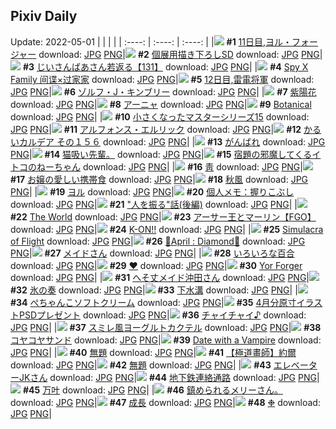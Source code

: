 ## Pixiv Daily
Update: 2022-05-01
|      |      |      |
| :----: | :----: | :----: |
|![](https://pixiv.microyu.workers.dev/c/240x480/img-master/img/2022/04/29/00/00/13/97947481_p0_master1200.jpg) **#1** [11日目,ヨル・フォージャー](https://www.pixiv.net/artworks/97947481) download: [JPG](https://pixiv.microyu.workers.dev/img-original/img/2022/04/29/00/00/13/97947481_p0.jpg) [PNG](https://pixiv.microyu.workers.dev/img-original/img/2022/04/29/00/00/13/97947481_p0.png)|![](https://pixiv.microyu.workers.dev/c/240x480/img-master/img/2022/04/29/00/00/12/97947478_p0_master1200.jpg) **#2** [個展用描き下ろしSD](https://www.pixiv.net/artworks/97947478) download: [JPG](https://pixiv.microyu.workers.dev/img-original/img/2022/04/29/00/00/12/97947478_p0.jpg) [PNG](https://pixiv.microyu.workers.dev/img-original/img/2022/04/29/00/00/12/97947478_p0.png)|![](https://pixiv.microyu.workers.dev/c/240x480/img-master/img/2022/04/30/10/57/41/97981915_p0_master1200.jpg) **#3** [じいさんばあさん若返る【131】](https://www.pixiv.net/artworks/97981915) download: [JPG](https://pixiv.microyu.workers.dev/img-original/img/2022/04/30/10/57/41/97981915_p0.jpg) [PNG](https://pixiv.microyu.workers.dev/img-original/img/2022/04/30/10/57/41/97981915_p0.png)|
|![](https://pixiv.microyu.workers.dev/c/240x480/img-master/img/2022/04/29/15/34/40/97959899_p0_master1200.jpg) **#4** [Spy X Family 间谍×过家家](https://www.pixiv.net/artworks/97959899) download: [JPG](https://pixiv.microyu.workers.dev/img-original/img/2022/04/29/15/34/40/97959899_p0.jpg) [PNG](https://pixiv.microyu.workers.dev/img-original/img/2022/04/29/15/34/40/97959899_p0.png)|![](https://pixiv.microyu.workers.dev/c/240x480/img-master/img/2022/04/30/00/00/15/97973029_p0_master1200.jpg) **#5** [12日目,雷電将軍](https://www.pixiv.net/artworks/97973029) download: [JPG](https://pixiv.microyu.workers.dev/img-original/img/2022/04/30/00/00/15/97973029_p0.jpg) [PNG](https://pixiv.microyu.workers.dev/img-original/img/2022/04/30/00/00/15/97973029_p0.png)|![](https://pixiv.microyu.workers.dev/c/240x480/img-master/img/2022/04/29/00/32/05/97948571_p0_master1200.jpg) **#6** [ゾルフ・J・キンブリー](https://www.pixiv.net/artworks/97948571) download: [JPG](https://pixiv.microyu.workers.dev/img-original/img/2022/04/29/00/32/05/97948571_p0.jpg) [PNG](https://pixiv.microyu.workers.dev/img-original/img/2022/04/29/00/32/05/97948571_p0.png)|
|![](https://pixiv.microyu.workers.dev/c/240x480/img-master/img/2022/04/29/00/00/04/97947406_p0_master1200.jpg) **#7** [紫陽花](https://www.pixiv.net/artworks/97947406) download: [JPG](https://pixiv.microyu.workers.dev/img-original/img/2022/04/29/00/00/04/97947406_p0.jpg) [PNG](https://pixiv.microyu.workers.dev/img-original/img/2022/04/29/00/00/04/97947406_p0.png)|![](https://pixiv.microyu.workers.dev/c/240x480/img-master/img/2022/04/29/05/38/41/97952438_p0_master1200.jpg) **#8** [アーニャ](https://www.pixiv.net/artworks/97952438) download: [JPG](https://pixiv.microyu.workers.dev/img-original/img/2022/04/29/05/38/41/97952438_p0.jpg) [PNG](https://pixiv.microyu.workers.dev/img-original/img/2022/04/29/05/38/41/97952438_p0.png)|![](https://pixiv.microyu.workers.dev/c/240x480/img-master/img/2022/04/29/00/00/05/97947419_p0_master1200.jpg) **#9** [Botanical](https://www.pixiv.net/artworks/97947419) download: [JPG](https://pixiv.microyu.workers.dev/img-original/img/2022/04/29/00/00/05/97947419_p0.jpg) [PNG](https://pixiv.microyu.workers.dev/img-original/img/2022/04/29/00/00/05/97947419_p0.png)|
|![](https://pixiv.microyu.workers.dev/c/240x480/img-master/img/2022/04/30/22/10/44/97996891_p0_master1200.jpg) **#10** [小さくなったマスターシリーズ15](https://www.pixiv.net/artworks/97996891) download: [JPG](https://pixiv.microyu.workers.dev/img-original/img/2022/04/30/22/10/44/97996891_p0.jpg) [PNG](https://pixiv.microyu.workers.dev/img-original/img/2022/04/30/22/10/44/97996891_p0.png)|![](https://pixiv.microyu.workers.dev/c/240x480/img-master/img/2022/04/30/00/16/17/97973751_p0_master1200.jpg) **#11** [アルフォンス・エルリック](https://www.pixiv.net/artworks/97973751) download: [JPG](https://pixiv.microyu.workers.dev/img-original/img/2022/04/30/00/16/17/97973751_p0.jpg) [PNG](https://pixiv.microyu.workers.dev/img-original/img/2022/04/30/00/16/17/97973751_p0.png)|![](https://pixiv.microyu.workers.dev/c/240x480/img-master/img/2022/04/29/00/00/10/97947463_p0_master1200.jpg) **#12** [かるいカルデア その１５６](https://www.pixiv.net/artworks/97947463) download: [JPG](https://pixiv.microyu.workers.dev/img-original/img/2022/04/29/00/00/10/97947463_p0.jpg) [PNG](https://pixiv.microyu.workers.dev/img-original/img/2022/04/29/00/00/10/97947463_p0.png)|
|![](https://pixiv.microyu.workers.dev/c/240x480/img-master/img/2022/04/30/00/06/40/97973418_p0_master1200.jpg) **#13** [がんばれ](https://www.pixiv.net/artworks/97973418) download: [JPG](https://pixiv.microyu.workers.dev/img-original/img/2022/04/30/00/06/40/97973418_p0.jpg) [PNG](https://pixiv.microyu.workers.dev/img-original/img/2022/04/30/00/06/40/97973418_p0.png)|![](https://pixiv.microyu.workers.dev/c/240x480/img-master/img/2022/04/29/12/00/05/97956543_p0_master1200.jpg) **#14** [猫吸い先輩。](https://www.pixiv.net/artworks/97956543) download: [JPG](https://pixiv.microyu.workers.dev/img-original/img/2022/04/29/12/00/05/97956543_p0.jpg) [PNG](https://pixiv.microyu.workers.dev/img-original/img/2022/04/29/12/00/05/97956543_p0.png)|![](https://pixiv.microyu.workers.dev/c/240x480/img-master/img/2022/04/30/00/00/31/97973104_p0_master1200.jpg) **#15** [宿題の邪魔してくるイトコのねーちゃん](https://www.pixiv.net/artworks/97973104) download: [JPG](https://pixiv.microyu.workers.dev/img-original/img/2022/04/30/00/00/31/97973104_p0.jpg) [PNG](https://pixiv.microyu.workers.dev/img-original/img/2022/04/30/00/00/31/97973104_p0.png)|
|![](https://pixiv.microyu.workers.dev/c/240x480/img-master/img/2022/04/30/00/00/04/97972911_p0_master1200.jpg) **#16** [靑](https://www.pixiv.net/artworks/97972911) download: [JPG](https://pixiv.microyu.workers.dev/img-original/img/2022/04/30/00/00/04/97972911_p0.jpg) [PNG](https://pixiv.microyu.workers.dev/img-original/img/2022/04/30/00/00/04/97972911_p0.png)|![](https://pixiv.microyu.workers.dev/c/240x480/img-master/img/2022/04/30/13/01/47/97984037_p0_master1200.jpg) **#17** [お嬢の愛しい携帯食](https://www.pixiv.net/artworks/97984037) download: [JPG](https://pixiv.microyu.workers.dev/img-original/img/2022/04/30/13/01/47/97984037_p0.jpg) [PNG](https://pixiv.microyu.workers.dev/img-original/img/2022/04/30/13/01/47/97984037_p0.png)|![](https://pixiv.microyu.workers.dev/c/240x480/img-master/img/2022/04/30/00/03/18/97973290_p0_master1200.jpg) **#18** [秋風](https://www.pixiv.net/artworks/97973290) download: [JPG](https://pixiv.microyu.workers.dev/img-original/img/2022/04/30/00/03/18/97973290_p0.jpg) [PNG](https://pixiv.microyu.workers.dev/img-original/img/2022/04/30/00/03/18/97973290_p0.png)|
|![](https://pixiv.microyu.workers.dev/c/240x480/img-master/img/2022/04/29/08/47/46/97954025_p0_master1200.jpg) **#19** [ヨル](https://www.pixiv.net/artworks/97954025) download: [JPG](https://pixiv.microyu.workers.dev/img-original/img/2022/04/29/08/47/46/97954025_p0.jpg) [PNG](https://pixiv.microyu.workers.dev/img-original/img/2022/04/29/08/47/46/97954025_p0.png)|![](https://pixiv.microyu.workers.dev/c/240x480/img-master/img/2022/04/30/09/00/01/97980365_p0_master1200.jpg) **#20** [個人メモ：握りこぶし](https://www.pixiv.net/artworks/97980365) download: [JPG](https://pixiv.microyu.workers.dev/img-original/img/2022/04/30/09/00/01/97980365_p0.jpg) [PNG](https://pixiv.microyu.workers.dev/img-original/img/2022/04/30/09/00/01/97980365_p0.png)|![](https://pixiv.microyu.workers.dev/c/240x480/img-master/img/2022/04/30/00/00/23/97973075_p0_master1200.jpg) **#21** ["人を振る"話(後編)](https://www.pixiv.net/artworks/97973075) download: [JPG](https://pixiv.microyu.workers.dev/img-original/img/2022/04/30/00/00/23/97973075_p0.jpg) [PNG](https://pixiv.microyu.workers.dev/img-original/img/2022/04/30/00/00/23/97973075_p0.png)|
|![](https://pixiv.microyu.workers.dev/c/240x480/img-master/img/2022/04/30/00/32/25/97972882_p0_master1200.jpg) **#22** [The World](https://www.pixiv.net/artworks/97972882) download: [JPG](https://pixiv.microyu.workers.dev/img-original/img/2022/04/30/00/32/25/97972882_p0.jpg) [PNG](https://pixiv.microyu.workers.dev/img-original/img/2022/04/30/00/32/25/97972882_p0.png)|![](https://pixiv.microyu.workers.dev/c/240x480/img-master/img/2022/04/30/11/28/50/97982405_p0_master1200.jpg) **#23** [アーサー王とマーリン【FGO】](https://www.pixiv.net/artworks/97982405) download: [JPG](https://pixiv.microyu.workers.dev/img-original/img/2022/04/30/11/28/50/97982405_p0.jpg) [PNG](https://pixiv.microyu.workers.dev/img-original/img/2022/04/30/11/28/50/97982405_p0.png)|![](https://pixiv.microyu.workers.dev/c/240x480/img-master/img/2022/04/29/02/50/09/97951009_p0_master1200.jpg) **#24** [K-ON!!](https://www.pixiv.net/artworks/97951009) download: [JPG](https://pixiv.microyu.workers.dev/img-original/img/2022/04/29/02/50/09/97951009_p0.jpg) [PNG](https://pixiv.microyu.workers.dev/img-original/img/2022/04/29/02/50/09/97951009_p0.png)|
|![](https://pixiv.microyu.workers.dev/c/240x480/img-master/img/2022/04/29/01/16/40/97949555_p0_master1200.jpg) **#25** [Simulacra of Flight](https://www.pixiv.net/artworks/97949555) download: [JPG](https://pixiv.microyu.workers.dev/img-original/img/2022/04/29/01/16/40/97949555_p0.jpg) [PNG](https://pixiv.microyu.workers.dev/img-original/img/2022/04/29/01/16/40/97949555_p0.png)|![](https://pixiv.microyu.workers.dev/c/240x480/img-master/img/2022/04/30/00/04/36/97973335_p0_master1200.jpg) **#26** [🦋April : Diamond🦋](https://www.pixiv.net/artworks/97973335) download: [JPG](https://pixiv.microyu.workers.dev/img-original/img/2022/04/30/00/04/36/97973335_p0.jpg) [PNG](https://pixiv.microyu.workers.dev/img-original/img/2022/04/30/00/04/36/97973335_p0.png)|![](https://pixiv.microyu.workers.dev/c/240x480/img-master/img/2022/04/29/00/04/56/97947768_p0_master1200.jpg) **#27** [メイドさん](https://www.pixiv.net/artworks/97947768) download: [JPG](https://pixiv.microyu.workers.dev/img-original/img/2022/04/29/00/04/56/97947768_p0.jpg) [PNG](https://pixiv.microyu.workers.dev/img-original/img/2022/04/29/00/04/56/97947768_p0.png)|
|![](https://pixiv.microyu.workers.dev/c/240x480/img-master/img/2022/04/29/16/18/54/97960708_p0_master1200.jpg) **#28** [いろいろな百合](https://www.pixiv.net/artworks/97960708) download: [JPG](https://pixiv.microyu.workers.dev/img-original/img/2022/04/29/16/18/54/97960708_p0.jpg) [PNG](https://pixiv.microyu.workers.dev/img-original/img/2022/04/29/16/18/54/97960708_p0.png)|![](https://pixiv.microyu.workers.dev/c/240x480/img-master/img/2022/04/29/00/00/05/97947420_p0_master1200.jpg) **#29** [♥](https://www.pixiv.net/artworks/97947420) download: [JPG](https://pixiv.microyu.workers.dev/img-original/img/2022/04/29/00/00/05/97947420_p0.jpg) [PNG](https://pixiv.microyu.workers.dev/img-original/img/2022/04/29/00/00/05/97947420_p0.png)|![](https://pixiv.microyu.workers.dev/c/240x480/img-master/img/2022/04/29/00/00/06/97947431_p0_master1200.jpg) **#30** [Yor Forger](https://www.pixiv.net/artworks/97947431) download: [JPG](https://pixiv.microyu.workers.dev/img-original/img/2022/04/29/00/00/06/97947431_p0.jpg) [PNG](https://pixiv.microyu.workers.dev/img-original/img/2022/04/29/00/00/06/97947431_p0.png)|
|![](https://pixiv.microyu.workers.dev/c/240x480/img-master/img/2022/04/29/09/02/35/97954197_p0_master1200.jpg) **#31** [へそ丈メイド沖田さん](https://www.pixiv.net/artworks/97954197) download: [JPG](https://pixiv.microyu.workers.dev/img-original/img/2022/04/29/09/02/35/97954197_p0.jpg) [PNG](https://pixiv.microyu.workers.dev/img-original/img/2022/04/29/09/02/35/97954197_p0.png)|![](https://pixiv.microyu.workers.dev/c/240x480/img-master/img/2022/04/29/02/21/36/97950594_p0_master1200.jpg) **#32** [氷の奏](https://www.pixiv.net/artworks/97950594) download: [JPG](https://pixiv.microyu.workers.dev/img-original/img/2022/04/29/02/21/36/97950594_p0.jpg) [PNG](https://pixiv.microyu.workers.dev/img-original/img/2022/04/29/02/21/36/97950594_p0.png)|![](https://pixiv.microyu.workers.dev/c/240x480/img-master/img/2022/04/29/00/00/08/97947448_p0_master1200.jpg) **#33** [下水溝](https://www.pixiv.net/artworks/97947448) download: [JPG](https://pixiv.microyu.workers.dev/img-original/img/2022/04/29/00/00/08/97947448_p0.jpg) [PNG](https://pixiv.microyu.workers.dev/img-original/img/2022/04/29/00/00/08/97947448_p0.png)|
|![](https://pixiv.microyu.workers.dev/c/240x480/img-master/img/2022/04/29/20/58/42/97967375_p0_master1200.jpg) **#34** [ぺちゃんこソフトクリーム](https://www.pixiv.net/artworks/97967375) download: [JPG](https://pixiv.microyu.workers.dev/img-original/img/2022/04/29/20/58/42/97967375_p0.jpg) [PNG](https://pixiv.microyu.workers.dev/img-original/img/2022/04/29/20/58/42/97967375_p0.png)|![](https://pixiv.microyu.workers.dev/c/240x480/img-master/img/2022/04/30/18/02/47/97989863_p0_master1200.jpg) **#35** [4月分原寸イラストPSDプレゼント](https://www.pixiv.net/artworks/97989863) download: [JPG](https://pixiv.microyu.workers.dev/img-original/img/2022/04/30/18/02/47/97989863_p0.jpg) [PNG](https://pixiv.microyu.workers.dev/img-original/img/2022/04/30/18/02/47/97989863_p0.png)|![](https://pixiv.microyu.workers.dev/c/240x480/img-master/img/2022/04/29/12/41/46/97957170_p0_master1200.jpg) **#36** [チャイチャイ♪](https://www.pixiv.net/artworks/97957170) download: [JPG](https://pixiv.microyu.workers.dev/img-original/img/2022/04/29/12/41/46/97957170_p0.jpg) [PNG](https://pixiv.microyu.workers.dev/img-original/img/2022/04/29/12/41/46/97957170_p0.png)|
|![](https://pixiv.microyu.workers.dev/c/240x480/img-master/img/2022/04/30/20/30/02/97993681_p0_master1200.jpg) **#37** [スミレ風ヨーグルトカクテル](https://www.pixiv.net/artworks/97993681) download: [JPG](https://pixiv.microyu.workers.dev/img-original/img/2022/04/30/20/30/02/97993681_p0.jpg) [PNG](https://pixiv.microyu.workers.dev/img-original/img/2022/04/30/20/30/02/97993681_p0.png)|![](https://pixiv.microyu.workers.dev/c/240x480/img-master/img/2022/04/29/18/57/24/97964155_p0_master1200.jpg) **#38** [コヤコヤサンド](https://www.pixiv.net/artworks/97964155) download: [JPG](https://pixiv.microyu.workers.dev/img-original/img/2022/04/29/18/57/24/97964155_p0.jpg) [PNG](https://pixiv.microyu.workers.dev/img-original/img/2022/04/29/18/57/24/97964155_p0.png)|![](https://pixiv.microyu.workers.dev/c/240x480/img-master/img/2022/04/30/02/00/54/97976299_p0_master1200.jpg) **#39** [Date with a Vampire](https://www.pixiv.net/artworks/97976299) download: [JPG](https://pixiv.microyu.workers.dev/img-original/img/2022/04/30/02/00/54/97976299_p0.jpg) [PNG](https://pixiv.microyu.workers.dev/img-original/img/2022/04/30/02/00/54/97976299_p0.png)|
|![](https://pixiv.microyu.workers.dev/c/240x480/img-master/img/2022/04/29/00/00/04/97947414_p0_master1200.jpg) **#40** [無題](https://www.pixiv.net/artworks/97947414) download: [JPG](https://pixiv.microyu.workers.dev/img-original/img/2022/04/29/00/00/04/97947414_p0.jpg) [PNG](https://pixiv.microyu.workers.dev/img-original/img/2022/04/29/00/00/04/97947414_p0.png)|![](https://pixiv.microyu.workers.dev/c/240x480/img-master/img/2022/04/29/00/41/47/97948785_p0_master1200.jpg) **#41** [【極道畫師】約爾](https://www.pixiv.net/artworks/97948785) download: [JPG](https://pixiv.microyu.workers.dev/img-original/img/2022/04/29/00/41/47/97948785_p0.jpg) [PNG](https://pixiv.microyu.workers.dev/img-original/img/2022/04/29/00/41/47/97948785_p0.png)|![](https://pixiv.microyu.workers.dev/c/240x480/img-master/img/2022/04/29/21/33/27/97968487_p0_master1200.jpg) **#42** [無題](https://www.pixiv.net/artworks/97968487) download: [JPG](https://pixiv.microyu.workers.dev/img-original/img/2022/04/29/21/33/27/97968487_p0.jpg) [PNG](https://pixiv.microyu.workers.dev/img-original/img/2022/04/29/21/33/27/97968487_p0.png)|
|![](https://pixiv.microyu.workers.dev/c/240x480/img-master/img/2022/04/30/00/25/45/97974069_p0_master1200.jpg) **#43** [エレベーターJKさん](https://www.pixiv.net/artworks/97974069) download: [JPG](https://pixiv.microyu.workers.dev/img-original/img/2022/04/30/00/25/45/97974069_p0.jpg) [PNG](https://pixiv.microyu.workers.dev/img-original/img/2022/04/30/00/25/45/97974069_p0.png)|![](https://pixiv.microyu.workers.dev/c/240x480/img-master/img/2022/04/29/07/09/15/97953149_p0_master1200.jpg) **#44** [地下鉄連絡通路](https://www.pixiv.net/artworks/97953149) download: [JPG](https://pixiv.microyu.workers.dev/img-original/img/2022/04/29/07/09/15/97953149_p0.jpg) [PNG](https://pixiv.microyu.workers.dev/img-original/img/2022/04/29/07/09/15/97953149_p0.png)|![](https://pixiv.microyu.workers.dev/c/240x480/img-master/img/2022/04/29/11/31/09/97956057_p0_master1200.jpg) **#45** [万叶](https://www.pixiv.net/artworks/97956057) download: [JPG](https://pixiv.microyu.workers.dev/img-original/img/2022/04/29/11/31/09/97956057_p0.jpg) [PNG](https://pixiv.microyu.workers.dev/img-original/img/2022/04/29/11/31/09/97956057_p0.png)|
|![](https://pixiv.microyu.workers.dev/c/240x480/img-master/img/2022/04/30/03/56/10/97977693_p0_master1200.jpg) **#46** [鎮められるメリーさん。](https://www.pixiv.net/artworks/97977693) download: [JPG](https://pixiv.microyu.workers.dev/img-original/img/2022/04/30/03/56/10/97977693_p0.jpg) [PNG](https://pixiv.microyu.workers.dev/img-original/img/2022/04/30/03/56/10/97977693_p0.png)|![](https://pixiv.microyu.workers.dev/c/240x480/img-master/img/2022/04/29/21/40/57/97968713_p0_master1200.jpg) **#47** [成長](https://www.pixiv.net/artworks/97968713) download: [JPG](https://pixiv.microyu.workers.dev/img-original/img/2022/04/29/21/40/57/97968713_p0.jpg) [PNG](https://pixiv.microyu.workers.dev/img-original/img/2022/04/29/21/40/57/97968713_p0.png)|![](https://pixiv.microyu.workers.dev/c/240x480/img-master/img/2022/04/30/23/17/48/97999198_p0_master1200.jpg) **#48** [❉](https://www.pixiv.net/artworks/97999198) download: [JPG](https://pixiv.microyu.workers.dev/img-original/img/2022/04/30/23/17/48/97999198_p0.jpg) [PNG](https://pixiv.microyu.workers.dev/img-original/img/2022/04/30/23/17/48/97999198_p0.png)|
